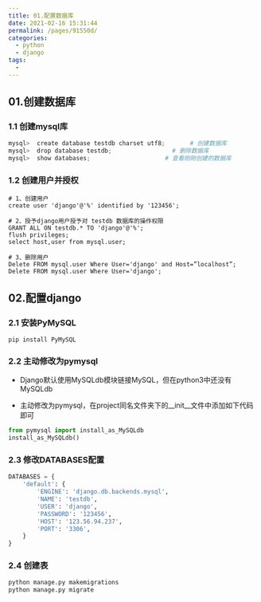 ```yaml
---
title: 01.配置数据库
date: 2021-02-16 15:31:44
permalink: /pages/91550d/
categories:
  - python
  - django
tags:
  - 
---
```


## 01.创建数据库

### 1.1 创建mysql库

```python
mysql>  create database testdb charset utf8;       # 创建数据库
mysql>  drop database testdb;                 # 删除数据库
mysql>  show databases;                     # 查看刚刚创建的数据库
```

### 1.2 创建用户并授权

```mysql
# 1、创建用户
create user 'django'@'%' identified by '123456';

# 2、授予django用户授予对 testdb 数据库的操作权限
GRANT ALL ON testdb.* TO 'django'@'%';
flush privileges;
select host,user from mysql.user;

# 3、删除用户
Delete FROM mysql.user Where User='django' and Host=”localhost”; 
Delete FROM mysql.user Where User='django'; 
```

## 02.配置django

### 2.1 安装PyMySQL

```
pip install PyMySQL
```

### 2.2 主动修改为pymysql

- Django默认使用MySQLdb模块链接MySQL，但在python3中还没有MySQLdb

- 主动修改为pymysql，在project同名文件夹下的__init__文件中添加如下代码即可

```python
from pymysql import install_as_MySQLdb
install_as_MySQLdb()
```

### 2.3 修改DATABASES配置

```python
DATABASES = {
    'default': {
        'ENGINE': 'django.db.backends.mysql',
        'NAME': 'testdb', 
        'USER': 'django',
        'PASSWORD': '123456',
        'HOST': '123.56.94.237',
        'PORT': '3306',
    }
}
```

### 2.4 创建表

```python
python manage.py makemigrations
python manage.py migrate
```

